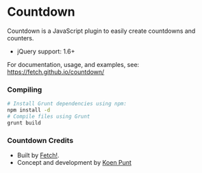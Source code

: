 # Countdown

Countdown is a JavaScript plugin to easily create countdowns and counters.

- jQuery support: 1.6+

For documentation, usage, and examples, see:
https://fetch.github.io/countdown/

### Compiling

```sh
# Install Grunt dependencies using npm:
npm install -d
# Compile files using Grunt
grunt build
```

### Countdown Credits

- Built by [Fetch!](http://www.fetch.nl/). 
- Concept and development by [Koen Punt](http://koen.pt/)
